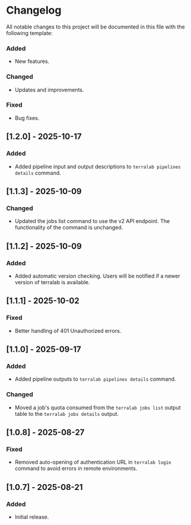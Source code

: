 # Changelog

All notable changes to this project will be documented in this file with the following template:

### Added
- New features.

### Changed
- Updates and improvements.

### Fixed
- Bug fixes.

## [1.2.0] - 2025-10-17

### Added
- Added pipeline input and output descriptions to `terralab pipelines details` command.

## [1.1.3] - 2025-10-09

### Changed
- Updated the jobs list command to use the v2 API endpoint. The functionality of the command is unchanged.

## [1.1.2] - 2025-10-09

### Added
- Added automatic version checking. Users will be notified if a newer version of terralab is available.

## [1.1.1] - 2025-10-02

### Fixed
- Better handling of 401 Unauthorized errors.

## [1.1.0] - 2025-09-17

### Added
- Added pipeline outputs to `terralab pipelines details` command.

### Changed
- Moved a job's quota consumed from the `terralab jobs list` output table to the `terralab jobs details` output.

## [1.0.8] - 2025-08-27

### Fixed
- Removed auto-opening of authentication URL in `terralab login` command to avoid errors in remote environments.

## [1.0.7] - 2025-08-21

### Added
- Initial release.
